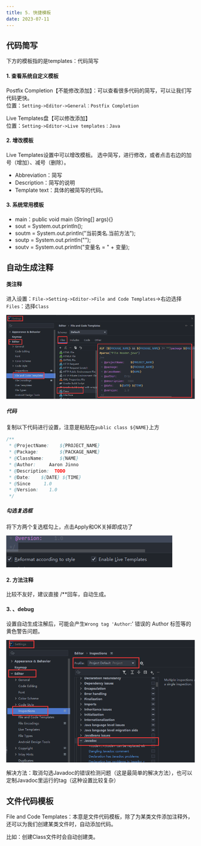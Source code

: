 ```yaml
---
title: 5. 快捷模板
date: 2023-07-11
---
```


## 代码简写
下方的模板指的是templates：代码简写

#### 1. 查看系统自定义模板
Postfix Completion【不能修改添加】：可以查看很多代码的简写，可以让我们写代码更快。  
位置：`Setting->Editor->General：Postfix Completion`

Live Templates盘【可以修改添加】  
位置：`Setting->Editor->Live templates：Java`

#### 2. 增改模板
Live Templates设置中可以增改模板。
选中简写，进行修改，或者点击右边的加号（增加）、减号（删除）。
- Abbreviation：简写
- Description：简写的说明
- Template text：具体的被简写的代码。

#### 3. 系统常用模板
- main：public void main (String[] args){}
- sout   = System.out.println();
- soutm  = System.out.println("当前类名.当前方法");
- soutp  = System.out.println("");
- soutv  = System.out.println("变量名 = " + 变量);

## 自动生成注释
#### 类注释
进入设置：`File->Setting->Editor->File and Code Templates`->右边选择`Files`：选择`Class`

![5-1](/img/java/idea/5-1.jpg)


##### 代码
复制以下代码进行设置，注意是粘贴在`public class ${NAME}`上方
```java
/**
 * @ProjectName:    ${PROJECT_NAME}  
 * @Package:        ${PACKAGE_NAME}
 * @ClassName:      ${NAME}
 * @Author:     Aaron Jinno
 * @Description:  TODO  
 * @Date:    ${DATE} ${TIME}
 * @Since     1.0
 * @Version:    1.0
 */ 
```
##### 勾选复选框
将下方两个复选框勾上，点击Apply和OK关掉即成功了

![5-2](/img/java/idea/5-2.jpg)

#### 2. 方法注释
比较不友好，建议直接 /**回车，自动生成。

#### 3. 、debug
设置自动生成注解后，可能会产生`Wrong tag 'Author`:' 错误的 Author 标签等的黄色警告问题。

![5-3](/img/java/idea/5-3.jpg)

解决方法：取消勾选Javadoc的错误检测问题（这是最简单的解决方法），也可以定制Javadoc里运行的tag（这种设置比较复杂）



## 文件代码模板
File and Code Templates：本意是文件代码模板，除了为某类文件添加注释外，还可以为我们创建某类文件时，自动添加代码。

比如：创建Class文件时会自动创建类。
